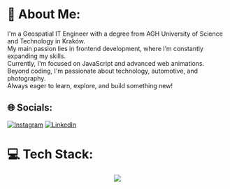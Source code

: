 # 💫 About Me:
I'm a Geospatial IT Engineer with a degree from AGH University of Science and Technology in Kraków. <br>My main passion lies in frontend development, where I’m constantly expanding my skills. <br>Currently, I'm focused on JavaScript and advanced web animations.<br>Beyond coding, I'm passionate about technology, automotive, and photography. <br>Always eager to learn, explore, and build something new!<br>


## 🌐 Socials:
[![Instagram](https://img.shields.io/badge/Instagram-%23E4405F.svg?logo=Instagram&logoColor=white)](https://instagram.com/strzelichowski) [![LinkedIn](https://img.shields.io/badge/LinkedIn-%230077B5.svg?logo=linkedin&logoColor=white)](https://linkedin.com/in/piotr-strzelichowski-9647232bb) 

# 💻 Tech Stack:
<p align="center">
  <a href="https://skillicons.dev">
    <img src="https://skillicons.dev/icons?i=html,css,js,py,cpp,c,git,r,qt,github" />
  </a>
</p>
